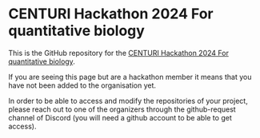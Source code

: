 # CENTURI Hackathon 2024 For quantitative biology

This is the GitHub repository for the [CENTURI Hackathon 2024 For quantitative biology].

If you are seeing this page but are a hackathon member it means that you have not been added to the organisation yet.

In order to be able to access and modify the repositories of your project,
please reach out to one of the organizers through the github-request channel of Discord
(you will need a github account to be able to get access).

[CENTURI Hackathon 2024 For quantitative biology]: https://centuri-livingsystems.org/hackathon-2024
